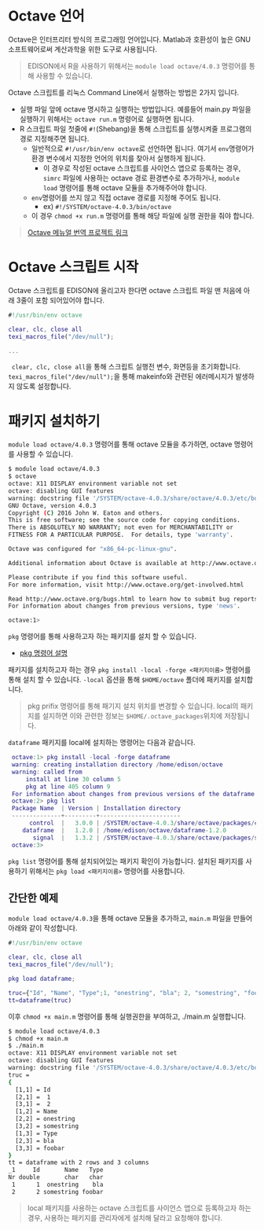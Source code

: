 # Octave 언어
Octave은 인터프리터 방식의 프로그래밍 언어입니다. Matlab과 호환성이 높은 GNU 소프트웨어로써 계산과학을 위한 도구로 사용됩니다.

> EDISON에서 R을 사용하기 위해서는 ```module load octave/4.0.3``` 명렁어를 통해 사용할 수 있습니다.


Octave 스크립트를 리눅스 Command Line에서 실행하는 방법은 2가지 입니다.
- 실행 파일 앞에 octave 명시하고 실행하는 방법입니다. 예를들어 main.py 파일을 실행하기 위해서는 ```octave run.m``` 명령어로 실행하면 됩니다.
- R 스크립트 파일 첫줄에 ```#!```(Shebang)을 통해 스크립트를 실행시켜줄 프로그램의 경로 지정해주면 됩니다.
  - 일반적으로 ```#!/usr/bin/env octave```로 선언하면 됩니다. 여기서 ```env```명령어가 환경 변수에서 지정한 언어의 위치를 찾아서 실행하게 됩니다.
    - 이 경우로 작성된 octave 스크립트를 사이언스 앱으로 등록하는 경우, ```simrc``` 파일에 사용하는 octave 경로 환경변수로 추가하거나, ```module load``` 명령어를 통해 octave 모듈을 추가해주어야 합니다.
  - ```env```명령어를 쓰지 않고 직접 octave 경로를 지정해 주어도 됩니다.
    - ex) ```#!/SYSTEM/octave-4.0.3/bin/octave```
  - 이 경우 ```chmod +x run.m``` 명령어를 통해 해당 파일에 실행 권한을 줘야 합니다.


> [Octave 메뉴얼 번역 프로젝트 링크 ](https://github.com/ptjoker95/Octave_Korean_Translate)


# Octave 스크립트 시작

Octave 스크립트를 EDISON에 올리고자 한다면 octave 스크립트 파일 맨 처음에 아래 3줄이 포함 되어있어야 합니다.

```Matlab
#!/usr/bin/env octave

clear, clc, close all
texi_macros_file("/dev/null");

...
```
``` clear, clc, close all```을 통해 스크립트 실행전 변수, 화면등을 초기화합니다. ```texi_macros_file("/dev/null");```을 통해 makeinfo와 관련된 에러메시지가 발생하지 않도록 설정합니다.


# 패키지 설치하기

```module load octave/4.0.3``` 명령어를 통해 octave 모듈을 추가하면, octave 명령어를 사용할 수 있습니다.

```bash
$ module load octave/4.0.3
$ octave
octave: X11 DISPLAY environment variable not set
octave: disabling GUI features
warning: docstring file '/SYSTEM/octave-4.0.3/share/octave/4.0.3/etc/built-in-docstrings' not found
GNU Octave, version 4.0.3
Copyright (C) 2016 John W. Eaton and others.
This is free software; see the source code for copying conditions.
There is ABSOLUTELY NO WARRANTY; not even for MERCHANTABILITY or
FITNESS FOR A PARTICULAR PURPOSE.  For details, type 'warranty'.

Octave was configured for "x86_64-pc-linux-gnu".

Additional information about Octave is available at http://www.octave.org.

Please contribute if you find this software useful.
For more information, visit http://www.octave.org/get-involved.html

Read http://www.octave.org/bugs.html to learn how to submit bug reports.
For information about changes from previous versions, type 'news'.

octave:1>
```

```pkg``` 명령어를 통해 사용하고자 하는 패키지를 설치 할 수 있습니다.
 - [pkg 명령어 설명](https://octave.sourceforge.io/octave/function/pkg.html)

패키지를 설치하고자 하는 경우 ```pkg install -local -forge <패키지이름>``` 명령어를 통해 설치 할 수 있습니다. ```-local``` 옵션을 통해 ```$HOME/octave``` 폴더에 패키지를 설치합니다.

 > pkg prifix 명령어를 통해 패기지 설치 위치를 변경할 수 있습니다.
 > local의 패키지를 설지하면 이와 관련한 정보는 ```$HOME/.octave_packages```위치에 저장됩니다.

```dataframe``` 패키지를 local에 설치하는 명령어는 다음과 같습니다.

```Matlab
 octave:1> pkg install -local -forge dataframe
 warning: creating installation directory /home/edison/octave
 warning: called from
     install at line 30 column 5
     pkg at line 405 column 9
 For information about changes from previous versions of the dataframe package, run 'news dataframe'.
 octave:2> pkg list
 Package Name  | Version | Installation directory
 --------------+---------+-----------------------
      control  |   3.0.0 | /SYSTEM/octave-4.0.3/share/octave/packages/control-3.0.0
    dataframe  |   1.2.0 | /home/edison/octave/dataframe-1.2.0
       signal  |   1.3.2 | /SYSTEM/octave-4.0.3/share/octave/packages/signal-1.3.2
 octave:3>
```
```pkg list``` 명령어를 통해 설치되어있는 패키지 확인이 가능합니다. 설치된 패키지를 사용하기 위해서는 ```pkg load <패키지이름>``` 명령어를 사용합니다.

## 간단한 예제

```module load octave/4.0.3```을 통해 octave 모듈을 추가하고, ```main.m``` 파일을 만들어 아래와 같이 작성합니다.

```Matlab
#!/usr/bin/env octave

clear, clc, close all
texi_macros_file("/dev/null");

pkg load dataframe;

truc={"Id", "Name", "Type";1, "onestring", "bla"; 2, "somestring", "foobar";}
tt=dataframe(truc)
```

이후 ```chmod +x main.m``` 명령어를 통해 실행권한을 부여하고, ./main.m 실행합니다.

```bash
$ module load octave/4.0.3
$ chmod +x main.m
$ ./main.m
octave: X11 DISPLAY environment variable not set
octave: disabling GUI features
warning: docstring file '/SYSTEM/octave-4.0.3/share/octave/4.0.3/etc/built-in-docstrings' not found
truc =
{
  [1,1] = Id
  [2,1] =  1
  [3,1] =  2
  [1,2] = Name
  [2,2] = onestring
  [3,2] = somestring
  [1,3] = Type
  [2,3] = bla
  [3,3] = foobar
}
tt = dataframe with 2 rows and 3 columns
_1     Id       Name   Type
Nr double       char   char
 1      1  onestring    bla
 2      2 somestring foobar
```

> local 패키지를 사용하는 octave 스크립트를 사이언스 앱으로 등록하고자 하는 경우, 사용하는 패키지를 관리자에게 설치해 달라고 요청해야 합니다.  
